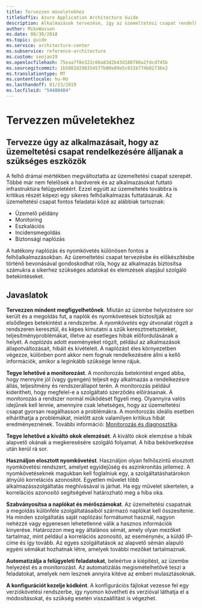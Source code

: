 ```yaml
---
title: Tervezzen műveletekhez
titleSuffix: Azure Application Architecture Guide
description: Alkalmazások tervezése, így az üzemeltetési csapat rendelkezésére álljanak a szükséges eszközök.
author: MikeWasson
ms.date: 08/30/2018
ms.topic: guide
ms.service: architecture-center
ms.subservice: reference-architecture
ms.custom: seojan19
ms.openlocfilehash: 75eaa7f8e322c66a83d2b43d180780a2fdcd745b
ms.sourcegitcommit: 1b50810208354577b00e89e5c031b774b02736e2
ms.translationtype: MT
ms.contentlocale: hu-HU
ms.lasthandoff: 01/23/2019
ms.locfileid: "54480484"
---
```

# <a name="design-for-operations"></a>Tervezzen műveletekhez

## <a name="design-an-application-so-that-the-operations-team-has-the-tools-they-need"></a>Tervezze úgy az alkalmazásait, hogy az üzemeltetési csapat rendelkezésére álljanak a szükséges eszközök

A felhő drámai mértékben megváltoztatta az üzemeltetési csapat szerepét. Többé már nem felelősek a hardverek és az alkalmazásokat futtató infrastruktúra felügyeletéért.  Ezzel együtt az üzemeltetés továbbra is kritikus részét képezi egy sikeres felhőalkalmazás futtatásának. Az üzemeltetési csapat fontos feladatai közé az alábbiak tartoznak:

- Üzemelő példány
- Monitoring
- Eszkalációs
- Incidensmegoldás
- Biztonsági naplózás

A hatékony naplózás és nyomkövetés különösen fontos a felhőalkalmazásokban. Az üzemeltetési csapat tervezésbe és előkészítésbe történő bevonásával gondoskodhat róla, hogy az alkalmazás biztosítsa számukra a sikerhez szükséges adatokat és elemzések alapjául szolgáló betekintéseket.  <!-- to do: Link to DevOps checklist -->

## <a name="recommendations"></a>Javaslatok

**Tervezzen mindent megfigyelhetőnek**. Miután az üzembe helyezésére sor került és a megoldás fut, a naplók és nyomkövetések biztosítják az elsődleges betekintést a rendszerbe. A *nyomkövetés* egy útvonalat rögzít a rendszeren keresztül, és képes kimutatni a szűk keresztmetszeteket, teljesítményproblémákat, illetve az esetleges hibák előfordulásának a helyét. A *naplózás* adott eseményeket rögzít, például az alkalmazások állapotváltozásait, hibáit és kivételeit. A naplózást éles környezetben végezze, különben pont akkor nem fognak rendelkezésére állni a kellő információk, amikor a leginkább szüksége lenne rájuk.

**Tegye lehetővé a monitorozást**. A monitorozás betekintést enged abba, hogy mennyire jól (vagy gyengén) teljesít egy alkalmazás a rendelkezésre állás, teljesítmény és rendszerállapot terén. A monitorozás például kiderítheti, hogy megfelel-e a szolgáltató szerződés előírásainak. A monitorozás a rendszer normál működését figyeli meg. Olyannyira valós idejűnek kell lennie, amennyire csak lehetséges, hogy az üzemeltetési csapat gyorsan reagálhasson a problémákra. A monitorozás ideális esetben elháríthatja a problémákat, mielőtt azok valamilyen kritikus hibát eredményeznének. További információ: [Monitorozás és diagnosztika][monitoring].

**Tegye lehetővé a kiváltó okok elemzését**. A kiváltó okok elemzése a hibák alapvető okának a megkeresésére szolgáló folyamat. A hiba bekövetkezése után kerül rá sor.

**Használjon elosztott nyomkövetést**. Használjon olyan felhőszintű elosztott nyomkövetési rendszert, amelyet egyidejűség és aszinkronitás jellemez. A nyomkövetéseknek magukban kell foglalniuk egy, a szolgáltatáshatárokon átnyúló korrelációs azonosítót. Egyetlen művelet több alkalmazásszolgáltatás meghívásával is járhat. Ha egy művelet sikertelen, a korrelációs azonosító segítségével határozható meg a hiba oka.

**Szabványosítsa a naplókat és mérőszámokat**. Az üzemeltetési csapatnak a megoldás különféle szolgáltatásaiból származó naplókat kell összesítenie. Ha minden szolgáltatás saját naplózási formátumot használ, nagyon nehézzé vagy egyenesen lehetetlenné válik a hasznos információk kinyerése. Határozzon meg egy általános sémát, amely olyan mezőket tartalmaz, mint például a korrelációs azonosító, az eseménynév, a küldő IP-címe és így tovább. Az egyes szolgáltatások az alapvető sémán alapuló egyéni sémákat hozhatnak létre, amelyek további mezőket tartalmaznak.

**Automatizálja a felügyeleti feladatokat**, beleértve a kiépítést, az üzembe helyezést és a monitorozást. Az automatizálás megismételhetővé teszi a feladatokat, amelyek nem lesznek annyira kitéve az emberi mulasztásoknak.

**A konfigurációt kezelje kódként**. A konfigurációs fájlokat vezesse fel egy verziókövetési rendszerbe, így nyomon követheti és verzióval láthatja el a módosításokat, és szükség esetén visszaállítást is végezhet.

<!-- links -->

[monitoring]: ../../best-practices/monitoring.md
